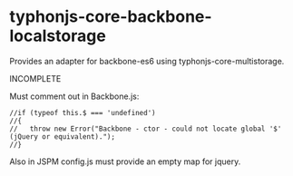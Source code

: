 # typhonjs-core-backbone-localstorage
Provides an adapter for backbone-es6 using typhonjs-core-multistorage.

INCOMPLETE

Must comment out in Backbone.js:
```
//if (typeof this.$ === 'undefined')
//{
//   throw new Error("Backbone - ctor - could not locate global '$' (jQuery or equivalent).");
//}
```

Also in JSPM config.js must provide an empty map for jquery.
